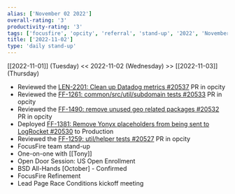 ```yaml
---
alias: ['November 02 2022']
overall-rating: '3'
productivity-rating: '3'
tags: ['focusfire', 'opcity', 'referral', 'stand-up', '2022', 'November', 'Wednesday']
title: ['2022-11-02']
type: 'daily stand-up'
---
```

[[2022-11-01]] (Tuesday) << 2022-11-02 (Wednesday) >> [[2022-11-03]] (Thursday)

- Reviewed the [LEN-2201: Clean up Datadog metrics #20537](https://github.com/Opcity/opcity/pull/20537) PR in opcity
- Reviewed the [FF-1261: common/src/util/subdomain tests #20533](https://github.com/Opcity/opcity/pull/20533) PR in opcity
- Reviewed the [FF-1490: remove unused geo related packages #20532](https://github.com/Opcity/opcity/pull/20532) PR in opcity
- Deployed [FF-1381: Remove Yonyx placeholders from being sent to LogRocket #20530](https://github.com/Opcity/opcity/pull/20530) to Production
- Reviewed the [FF-1259: util/helper tests #20527](https://github.com/Opcity/opcity/pull/20527) PR in opcity
- FocusFire team stand-up
- One-on-one with [[Tony]]
- Open Door Session: US Open Enrollment
- BSD All-Hands [October] - Confirmed
- FocusFire Refinement
- Lead Page Race Conditions kickoff meeting